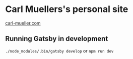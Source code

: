# Carl Muellers's personal site

[carl-mueller.com](https://www.carl-mueller.com)

## Running Gatsby in development
`./node_modules/.bin/gatsby develop` or `npm run dev`
